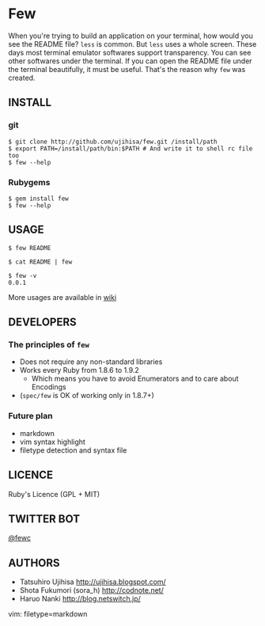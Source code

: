 # Few

When you're trying to build an application on your terminal, how would you see
the README file? `less` is common. But `less` uses a whole screen. These days
most terminal emulator softwares support transparency. You can see other
softwares under the terminal. If you can open the README file under the terminal
beautifully, it must be useful. That's the reason why `few` was created.

## INSTALL

### git

    $ git clone http://github.com/ujihisa/few.git /install/path
    $ export PATH=/install/path/bin:$PATH # And write it to shell rc file too
    $ few --help

### Rubygems

    $ gem install few
    $ few --help

## USAGE

    $ few README

    $ cat README | few

    $ few -v
    0.0.1

More usages are available in [wiki](http://wiki.github.com/ujihisa/few)

## DEVELOPERS

### The principles of `few`

* Does not require any non-standard libraries
* Works every Ruby from 1.8.6 to 1.9.2
    * Which means you have to avoid Enumerators and to care about Encodings
* (`spec/few` is OK of working only in 1.8.7+)

### Future plan

* markdown
* vim syntax highlight
* filetype detection and syntax file

## LICENCE

Ruby's Licence (GPL + MIT)

## TWITTER BOT

[@fewc](http://twitter.com/fewc)

## AUTHORS

* Tatsuhiro Ujihisa <http://ujihisa.blogspot.com/>
* Shota Fukumori (sora\_h) <http://codnote.net/>
* Haruo Nanki <http://blog.netswitch.jp/>

 vim: filetype=markdown
